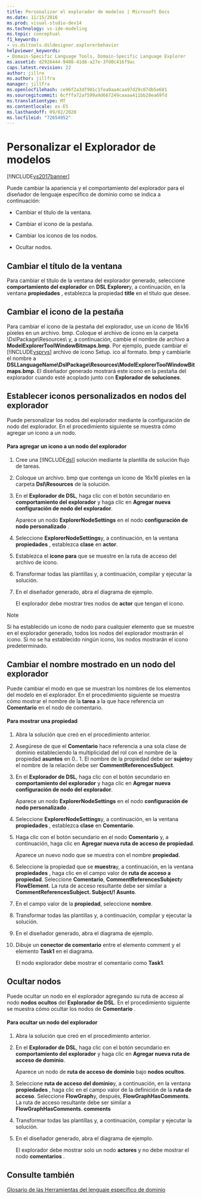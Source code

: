 ```yaml
---
title: Personalizar el explorador de modelos | Microsoft Docs
ms.date: 11/15/2016
ms.prod: visual-studio-dev14
ms.technology: vs-ide-modeling
ms.topic: conceptual
f1_keywords:
- vs.dsltools.dsldesigner.explorerbehavior
helpviewer_keywords:
- Domain-Specific Language Tools, Domain-Specific Language Explorer
ms.assetid: d2926444-9408-41d8-a27e-3fd0c416f9ac
caps.latest.revision: 22
author: jillre
ms.author: jillfra
manager: jillfra
ms.openlocfilehash: ce96f2a3df901c1fea0aa4caa97d29c07db5e681
ms.sourcegitcommit: 6cfffa72af599a9d667249caaaa411bb28ea69fd
ms.translationtype: MT
ms.contentlocale: es-ES
ms.lasthandoff: 09/02/2020
ms.locfileid: "72654952"
---
```

# <a name="customizing-the-model-explorer"></a>Personalizar el Explorador de modelos
[!INCLUDE[vs2017banner](../includes/vs2017banner.md)]

Puede cambiar la apariencia y el comportamiento del explorador para el diseñador de lenguaje específico de dominio como se indica a continuación:

- Cambiar el título de la ventana.

- Cambiar el icono de la pestaña.

- Cambiar los iconos de los nodos.

- Ocultar nodos.

## <a name="changing-the-window-title"></a>Cambiar el título de la ventana
 Para cambiar el título de la ventana del explorador generado, seleccione **comportamiento del explorador** en **DSL Explorer**y, a continuación, en la ventana **propiedades** , establezca la propiedad **title** en el título que desee.

## <a name="changing-the-tab-icon"></a>Cambiar el icono de la pestaña
 Para cambiar el icono de la pestaña del explorador, use un icono de 16x16 píxeles en un archivo. bmp. Coloque el archivo de icono en la carpeta \DslPackage\Resources\ y, a continuación, cambie el nombre de archivo a **ModelExplorerToolWindowBitmaps.bmp**. Por ejemplo, puede cambiar el [!INCLUDE[vsprvs](../includes/vsprvs-md.md)] archivo de icono Setup. ico al formato. bmp y cambiarle el nombre a **DSLLanguageName\DslPackage\Resources\ModelExplorerToolWindowBitmaps.bmp**. El diseñador generado mostrará este icono en la pestaña del explorador cuando esté acoplado junto con **Explorador de soluciones**.

## <a name="setting-custom-icons-on-explorer-nodes"></a>Establecer iconos personalizados en nodos del explorador
 Puede personalizar los nodos del explorador mediante la configuración de nodo del explorador. En el procedimiento siguiente se muestra cómo agregar un icono a un nodo.

#### <a name="to-add-an-icon-to-an-explorer-node"></a>Para agregar un icono a un nodo del explorador

1. Cree una [!INCLUDE[dsl](../includes/dsl-md.md)] solución mediante la plantilla de solución flujo de tareas.

2. Coloque un archivo. bmp que contenga un icono de 16x16 píxeles en la carpeta **Dsl\Resources** de la solución.

3. En el **Explorador de DSL**, haga clic con el botón secundario en **comportamiento del explorador** y haga clic en **Agregar nueva configuración de nodo del explorador**.

     Aparece un nodo **ExplorerNodeSettings** en el nodo **configuración de nodo personalizado** .

4. Seleccione **ExplorerNodeSettings**y, a continuación, en la ventana **propiedades** , establezca **clase** en **actor**.

5. Establezca el **icono para** que se muestre en la ruta de acceso del archivo de icono.

6. Transformar todas las plantillas y, a continuación, compilar y ejecutar la solución.

7. En el diseñador generado, abra el diagrama de ejemplo.

     El explorador debe mostrar tres nodos de **actor** que tengan el icono.

> [!NOTE]
> Si ha establecido un icono de nodo para cualquier elemento que se muestre en el explorador generado, todos los nodos del explorador mostrarán el icono. Si no se ha establecido ningún icono, los nodos mostrarán el icono predeterminado.

## <a name="changing-the-name-displayed-on-an-explorer-node"></a>Cambiar el nombre mostrado en un nodo del explorador
 Puede cambiar el modo en que se muestran los nombres de los elementos del modelo en el explorador. En el procedimiento siguiente se muestra cómo mostrar el nombre de la **tarea** a la que hace referencia un **Comentario** en el nodo de comentario.

#### <a name="to-display-a-property"></a>Para mostrar una propiedad

1. Abra la solución que creó en el procedimiento anterior.

2. Asegúrese de que el **Comentario** hace referencia a una sola clase de dominio estableciendo la multiplicidad del rol con el nombre de la propiedad **asuntos** en 0.. 1. El nombre de la propiedad debe ser **sujeto**y el nombre de la relación debe ser **CommentReferencesSubject**.

3. En el **Explorador de DSL**, haga clic con el botón secundario en **comportamiento del explorador** y haga clic en **Agregar nueva configuración de nodo del explorador**.

     Aparece un nodo **ExplorerNodeSettings** en el nodo **configuración de nodo personalizado** .

4. Seleccione **ExplorerNodeSettings**y, a continuación, en la ventana **propiedades** , establezca **clase** en **Comentario**.

5. Haga clic con el botón secundario en el nodo **Comentario** y, a continuación, haga clic en **Agregar nueva ruta de acceso de propiedad**.

     Aparece un nuevo nodo que se muestra con el nombre **propiedad**.

6. Seleccione la propiedad que se **muestra**y, a continuación, en la ventana **propiedades** , haga clic en el campo valor de **ruta de acceso a propiedad**. Seleccione **Comentario**, **CommentReferencesSubject**y **FlowElement**. La ruta de acceso resultante debe ser similar a **CommentReferencesSubject. Subject/! Asunto**.

7. En el campo valor de la **propiedad**, seleccione **nombre**.

8. Transformar todas las plantillas y, a continuación, compilar y ejecutar la solución.

9. En el diseñador generado, abra el diagrama de ejemplo.

10. Dibuje un **conector de comentario** entre el elemento comment y el elemento **Task1** en el diagrama.

     El nodo explorador debe mostrar el comentario como **Task1**.

## <a name="hiding-nodes"></a>Ocultar nodos
 Puede ocultar un nodo en el explorador agregando su ruta de acceso al nodo **nodos ocultos** del **Explorador de DSL**. En el procedimiento siguiente se muestra cómo ocultar los nodos de **Comentario** .

#### <a name="to-hide-an-explorer-node"></a>Para ocultar un nodo del explorador

1. Abra la solución que creó en el procedimiento anterior.

2. En el **Explorador de DSL**, haga clic con el botón secundario en **comportamiento del explorador** y haga clic en **Agregar nueva ruta de acceso de dominio**.

     Aparece un nodo de **ruta de acceso de dominio** bajo **nodos ocultos**.

3. Seleccione **ruta de acceso del dominio**y, a continuación, en la ventana **propiedades** , haga clic en el campo valor de la definición de la **ruta de acceso**. Seleccione **FlowGraph**y, después, **FlowGraphHasComments**. La ruta de acceso resultante debe ser similar a **FlowGraphHasComments. comments**

4. Transformar todas las plantillas y, a continuación, compilar y ejecutar la solución.

5. En el diseñador generado, abra el diagrama de ejemplo.

     El explorador debe mostrar solo un nodo **actores** y no debe mostrar el nodo **comentarios** .

## <a name="see-also"></a>Consulte también
 [Glosario de las Herramientas del lenguaje específico de dominio](https://msdn.microsoft.com/ca5e84cb-a315-465c-be24-76aa3df276aa)
